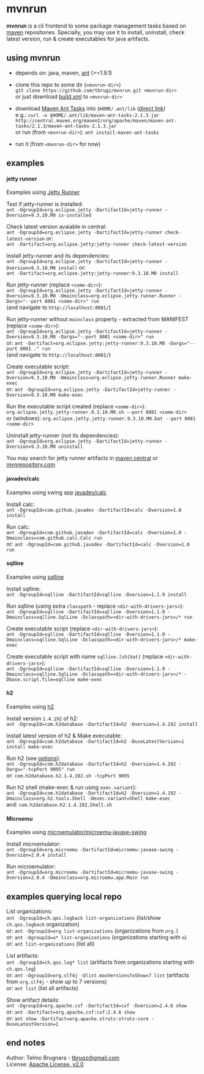 
mvnrun
======

**mvnrun** is a cli frontend to some package management tasks based on [maven](https://maven.apache.org/)
repositories. Specially, you may use it to install, uninstall, check latest version,
run & create executables for java artifacts.


using mvnrun
------

- depends on: java, maven, [ant](https://ant.apache.org/) (>=1.9.1)

- clone this repo to some dir (`<mvnrun-dir>`)  
  `git clone https://github.com/tbrugz/mvnrun.git <mvnrun-dir>`  
  or just download [build.xml](https://raw.githubusercontent.com/tbrugz/mvnrun/master/build.xml) to `<mvnrun-dir>`

- download [Maven Ant Tasks](http://maven.apache.org/ant-tasks/) into `$HOME/.ant/lib`
  ([direct link](http://central.maven.org/maven2/org/apache/maven/maven-ant-tasks/2.1.3/maven-ant-tasks-2.1.3.jar))  
  e.g.: `curl -o $HOME/.ant/lib/maven-ant-tasks-2.1.3.jar http://central.maven.org/maven2/org/apache/maven/maven-ant-tasks/2.1.3/maven-ant-tasks-2.1.3.jar`  
  or run (from `<mvnrun-dir>`): `ant install-maven-ant-tasks`

- run it (from `<mvnrun-dir>` for now)


examples
------

#### jetty runner

Examples using [Jetty Runner](http://www.eclipse.org/jetty/documentation/9.3.9.v20160517/runner.html)

Test if jetty-runner is installed:  
`ant -DgroupId=org.eclipse.jetty -DartifactId=jetty-runner -Dversion=9.3.10.M0 is-installed`

Check latest version avaiable in central:  
`ant -DgroupId=org.eclipse.jetty -DartifactId=jetty-runner check-latest-version` or:  
`ant -Dartifact=org.eclipse.jetty:jetty-runner check-latest-version`

Install jetty-runner and its dependencies:  
`ant -DgroupId=org.eclipse.jetty -DartifactId=jetty-runner -Dversion=9.3.10.M0 install` or:  
`ant -Dartifact=org.eclipse.jetty:jetty-runner:9.3.10.M0 install`

Run jetty-runner (replace `<some-dir>`):  
`ant -DgroupId=org.eclipse.jetty -DartifactId=jetty-runner -Dversion=9.3.10.M0 -Dmainclass=org.eclipse.jetty.runner.Runner -Dargs="--port 8081 <some-dir>" run`  
(and navigate to `http://localhost:8081/`)

Run jetty-runner without `mainclass` property - extracted from MANIFEST (replace `<some-dir>`):  
`ant -DgroupId=org.eclipse.jetty -DartifactId=jetty-runner -Dversion=9.3.10.M0 -Dargs="--port 8081 <some-dir>" run`  
or: `ant -Dartifact=org.eclipse.jetty:jetty-runner:9.3.10.M0 -Dargs="--port 8081 ." run`  
(and navigate to `http://localhost:8081/`)

Create executable script:  
`ant -DgroupId=org.eclipse.jetty -DartifactId=jetty-runner -Dversion=9.3.10.M0 -Dmainclass=org.eclipse.jetty.runner.Runner make-exec`  
or: `ant -DgroupId=org.eclipse.jetty -DartifactId=jetty-runner -Dversion=9.3.10.M0 make-exec`

Run the executable script created (replace `<some-dir>`):  
`org.eclipse.jetty.jetty-runner.9.3.10.M0.sh --port 8081 <some-dir>`  
or (windows): `org.eclipse.jetty.jetty-runner.9.3.10.M0.bat --port 8081 <some-dir>`

Uninstall jetty-runner (not its dependencies):  
`ant -DgroupId=org.eclipse.jetty -DartifactId=jetty-runner -Dversion=9.3.10.M0 uninstall`

You may search for jetty runner artifacts in
[maven central](http://search.maven.org/#search%7Cgav%7C1%7Cg%3A%22org.eclipse.jetty%22%20AND%20a%3A%22jetty-runner%22)
or [mvnrepository.com](http://mvnrepository.com/artifact/org.eclipse.jetty/jetty-runner)

#### javadev/calc

Examples using swing app [javadev/calc](https://github.com/javadev/calc)

Install calc:  
`ant -DgroupId=com.github.javadev -DartifactId=calc -Dversion=1.0 install`

Run calc:  
`ant -DgroupId=com.github.javadev -DartifactId=calc -Dversion=1.0 -Dmainclass=com.github.calc.Calc run`  
or: `ant -DgroupId=com.github.javadev -DartifactId=calc -Dversion=1.0 run`

#### sqlline

Examples using [sqlline](https://github.com/julianhyde/sqlline)

Install sqlline:  
`ant -DgroupId=sqlline -DartifactId=sqlline -Dversion=1.1.9 install`

Run sqlline (using extra `classpath` - replace `<dir-with-drivers-jars>`):  
`ant -DgroupId=sqlline -DartifactId=sqlline -Dversion=1.1.9 -Dmainclass=sqlline.SqlLine -Dclasspath=<dir-with-drivers-jars>/* run`

Create executable script (replace `<dir-with-drivers-jars>`):  
`ant -DgroupId=sqlline -DartifactId=sqlline -Dversion=1.1.9 -Dmainclass=sqlline.SqlLine -Dclasspath=<dir-with-drivers-jars>/* make-exec`

Create executable script with name `sqlline.[sh|bat]` (replace `<dir-with-drivers-jars>`):  
`ant -DgroupId=sqlline -DartifactId=sqlline -Dversion=1.1.9 -Dmainclass=sqlline.SqlLine -Dclasspath=<dir-with-drivers-jars>/* -Dbase.script.file=sqlline make-exec`

#### h2

Examples using [h2](http://www.h2database.com/)

Install version `1.4.192` of h2:  
`ant -DgroupId=com.h2database -DartifactId=h2 -Dversion=1.4.192 install`

Install latest version of h2 & Make executable:  
`ant -DgroupId=com.h2database -DartifactId=h2 -DuseLatestVersion=1 install make-exec`

Run h2 (see [options](http://www.h2database.com/javadoc/org/h2/tools/Server.html#main_String...)):  
`ant -DgroupId=com.h2database -DartifactId=h2 -Dversion=1.4.192 -Dargs="-tcpPort 9095" run`  
or: `com.h2database.h2.1.4.192.sh -tcpPort 9095`

Run h2 shell (make-exec & run using `exec.variant`):  
`ant -DgroupId=com.h2database -DartifactId=h2 -Dversion=1.4.192 -Dmainclass=org.h2.tools.Shell -Dexec.variant=Shell make-exec`  
and: `com.h2database.h2.1.4.192.Shell.sh`

#### Microemu

Examples using [microemulator/microemu-javase-swing](https://github.com/tisoft/microemu/tree/master/microemulator/microemu-javase-swing)

Install microemulator:  
`ant -DgroupId=org.microemu -DartifactId=microemu-javase-swing -Dversion=2.0.4 install`

Run microemulator:  
`ant -DgroupId=org.microemu -DartifactId=microemu-javase-swing -Dversion=2.0.4 -Dmainclass=org.microemu.app.Main run`


examples querying local repo
------

List organizations:  
`ant -DgroupId=ch.qos.logback list-organizations` (list/show `ch.qos.logback` organization)  
or: `ant -DgroupId=org list-organizations` (organizations from `org.`)  
or: `ant -DgroupId=o* list-organizations` (organizations starting with `o`)  
or: `ant list-organizations` (list all)

List artifacts:  
`ant -DgroupId=ch.qos.log* list` (artifacts from organizations starting with `ch.qos.log`)  
or: `ant -DgroupId=org.slf4j -Dlist.maxVersionsToShow=7 list` (artifacts from `org.slf4j` - show up to 7 versions)  
or: `ant list` (list all artifacts)

Show artifact details:  
`ant -DgroupId=org.apache.cxf -DartifactId=cxf -Dversion=2.4.6 show`  
or: `ant -Dartifact=org.apache.cxf:cxf:2.4.6 show`  
or: `ant show -Dartifact=org.apache.struts:struts-core -DuseLatestVersion=1`


end notes
------

Author: Telmo Brugnara - <tbrugz@gmail.com>  
License: [Apache License, v2.0](http://www.apache.org/licenses/LICENSE-2.0)
